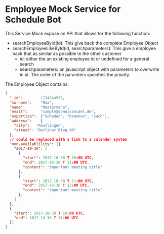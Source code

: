 # Employee Mock Service for Schedule Bot

This Service Mock expose an API that allows for the following function: 

- searchEmployeeById(id): This give back the complete Employee Object
- searchEmployeeLikeById(id, searchparameters): This give a employee back that as similar as possible to the other customer
  - id: either the an existing employee id or undefined for a general search
  - searchparameters: an javascript object with parameters to overwrite in id. The order of the paramters specifies the priority.
   

The Employee Object contains: 
```json
{
  "_id":        1234344556,
  "surname":    "Max",
  "name":       "Mustermann",
  "email":      "sample@dennisseidel.de",
  "expertise":  ["Schaden", "Kranken", "Sach"],
  "address":    {
    "city":   "Reutlingen",
    "street": "Berliner Ring 80"
  },
  // could be replaced with a link to a calender system
  "non-availablility": [{
    "2017-10-30": [
      {
        "start": 2017-10-30 T 10:00 UTC,
        "end": 2017-10-30 T 11:00 UTC,
        "content": "important meeting title"
      },
      {
        "start": 2017-10-30 T 11:00 UTC,
        "end": 2017-10-30 T 12:00 UTC,
        "content": "important meeting title"
      },
    ]
  },
  {
    "start": 2017-10-30 T 10:00 UTC,
    "end": 2017-10-30 T 11:00 UTC
  }]
}
```